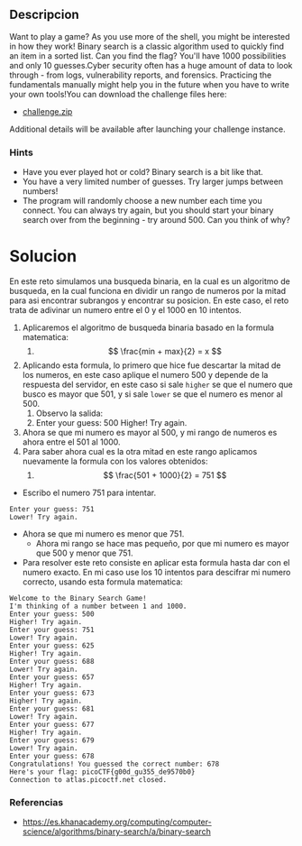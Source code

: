 
## Descripcion
Want to play a game? As you use more of the shell, you might be interested in how they work! Binary search is a classic algorithm used to quickly find an item in a sorted list. Can you find the flag? You'll have 1000 possibilities and only 10 guesses.Cyber security often has a huge amount of data to look through - from logs, vulnerability reports, and forensics. Practicing the fundamentals manually might help you in the future when you have to write your own tools!You can download the challenge files here:

- [challenge.zip](https://artifacts.picoctf.net/c_atlas/6/challenge.zip)

Additional details will be available after launching your challenge instance.

### Hints
- Have you ever played hot or cold? Binary search is a bit like that.
- You have a very limited number of guesses. Try larger jumps between numbers!
- The program will randomly choose a new number each time you connect. You can always try again, but you should start your binary search over from the beginning - try around 500. Can you think of why?

# Solucion
 En  este reto simulamos una busqueda binaria, en la cual es un algoritmo de busqueda, en la cual funciona en dividir un rango de numeros por la mitad para asi encontrar subrangos y encontrar su posicion. En este caso, el reto trata de adivinar un numero entre el 0 y el 1000 en 10 intentos. 
 1. Aplicaremos el algoritmo de busqueda binaria basado en la formula matematica: 
	 1. $$ \frac{min + max}{2} = x $$
 2. Aplicando esta formula, lo primero que hice fue descartar la mitad de los numeros, en este caso aplique el numero 500 y depende de la respuesta del servidor, en este caso si sale `higher` se que el numero que busco es mayor que 501, y si sale `lower` se que el numero es menor al 500.
	 1. Observo la salida:
	 2. Enter your guess: 500
			Higher! Try again.
1. Ahora se que mi numero es mayor al 500, y mi rango de numeros es ahora entre el 501 al 1000.
2. Para saber ahora cual es la otra mitad en este rango aplicamos nuevamente la formula con los valores obtenidos:
	1. $$ \frac{501 + 1000}{2} = 751 $$
- Escribo el numero 751 para intentar. 
```
Enter your guess: 751
Lower! Try again.

```
- Ahora se que mi numero es menor que 751.
	- Ahora mi rango se hace mas pequeño, por que mi numero es mayor que 500 y menor que 751.
- Para resolver este reto consiste en aplicar esta formula hasta dar con el numero exacto. En mi caso use los 10 intentos para descifrar mi numero correcto, usando esta formula matematica:

```
Welcome to the Binary Search Game!
I'm thinking of a number between 1 and 1000.
Enter your guess: 500
Higher! Try again.
Enter your guess: 751
Lower! Try again.
Enter your guess: 625
Higher! Try again.
Enter your guess: 688
Lower! Try again.
Enter your guess: 657
Higher! Try again.
Enter your guess: 673
Higher! Try again.
Enter your guess: 681
Lower! Try again.
Enter your guess: 677
Higher! Try again.
Enter your guess: 679
Lower! Try again.
Enter your guess: 678
Congratulations! You guessed the correct number: 678
Here's your flag: picoCTF{g00d_gu355_de9570b0}
Connection to atlas.picoctf.net closed.

```

### Referencias
- https://es.khanacademy.org/computing/computer-science/algorithms/binary-search/a/binary-search
